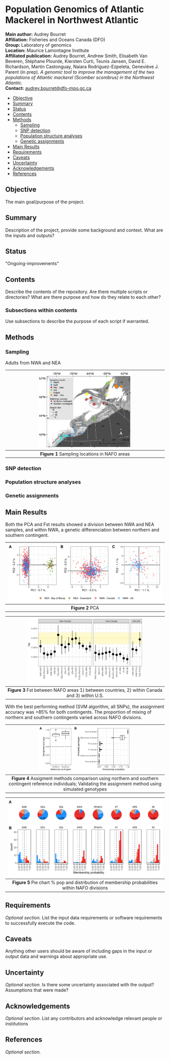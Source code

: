# Population Genomics of Atlantic Mackerel in Northwest Atlantic

__Main author:__  Audrey Bourret  
__Affiliation:__  Fisheries and Oceans Canada (DFO)   
__Group:__        Laboratory of genomics   
__Location:__     Maurice Lamontagne Institute  
__Affiliated publication:__ Audrey Bourret, Andrew Smith, Elisabeth Van Beveren, Stéphane Plourde, Kiersten Curti, Teunis Jansen, David E. Richardson, Martin Castonguay, Naiara Rodriguez-Ezpeleta, Geneviève J. Parent (in prep). *A genomic tool to improve the management of the two populations of Atlantic mackerel (Scomber scombrus) in the Northwest Atlantic.*   
__Contact:__      audrey.bourret@dfo-mpo.gc.ca


- [Objective](#objective)
- [Summary](#summary)
- [Status](#status)
- [Contents](#contents)
- [Methods](#methods)
  + [Sampling](#sampling)
  + [SNP detection](#snp-detection)
  + [Population structure analyses](#population-structure-analyses)
  + [Genetic assignments](#genetic-assignments)
- [Main Results](#main-results)
- [Requirements](#requirements)
- [Caveats](#caveats)
- [Uncertainty](#uncertainty)
- [Acknowledgements](#acknowledgements)
- [References](#references)


## Objective
The main goal/purpose of the project.


## Summary
Description of the project, provide some background and context. What are the inputs and outputs?


## Status
"Ongoing-improvements"

## Contents
Describe the contents of the repository. Are there multiple scripts or directories? What are there purpose and how do they relate to each other?
### Subsections within contents
Use subsections to describe the purpose of each script if warranted.


## Methods

### Sampling
Adults from NWA and NEA

| <img src="02_Results/fig1_Map_v5_lambert.png" width=60% height=60%> |
|:--:| 
| **Figure 1** Sampling locations in NAFO areas |

### SNP detection

### Population structure analyses

### Genetic assignments

## Main Results

Both the PCA and Fst results showed a division between NWA and NEA samples, and within NWA, a genetic differenciation between northern and southern contingent.

| <img src="02_Results/fig2_PCA_withREF.png" width=100% height=100%> |
|:--:| 
| **Figure 2** PCA |


| <img src="02_Results/fig3.v3_Fst_NWA.png" width=75% height=75%> |
|:--:| 
| **Figure 3** Fst between NAFO areas 1) between countries, 2) within Canada and 3) within U.S. |

With the best performing method (SVM algorithm, all SNPs), the assignment accuracy was >85% for both contingents. The proportion of mixing of northern and southern contingents varied across NAFO divisions.

| <img src="02_Results/fig4.v2_AssignmentValidation.png" width=60% height=60%> |
|:--:| 
| **Figure 4** Assigment methods comparison using northern and southern contingent reference individuals; Validating the assignment method using simulated genotypes |

| <img src="02_Results/fig5.v4_AdultAssignments.png" width=100% height=100%> |
|:--:| 
| **Figure 5** Pie chart % pop and distribution of membership probabilities within NAFO divisions |


## Requirements
*Optional section.* List the input data requirements or software requirements to successfully execute the code.


## Caveats
Anything other users should be aware of including gaps in the input or output data and warnings about appropriate use.


## Uncertainty
*Optional section.* Is there some uncertainty associated with the output? Assumptions that were made?


## Acknowledgements
*Optional section.* List any contributors and acknowledge relevant people or institutions


## References
*Optional section.*

